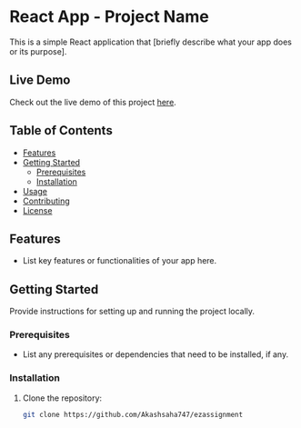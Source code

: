 # React App - Project Name

This is a simple React application that [briefly describe what your app does or its purpose].

## Live Demo

Check out the live demo of this project [here](https://ezassignment.vercel.app/).

## Table of Contents

- [Features](#features)
- [Getting Started](#getting-started)
  - [Prerequisites](#prerequisites)
  - [Installation](#installation)
- [Usage](#usage)
- [Contributing](#contributing)
- [License](#license)

## Features

- List key features or functionalities of your app here.

## Getting Started

Provide instructions for setting up and running the project locally.

### Prerequisites

- List any prerequisites or dependencies that need to be installed, if any.

### Installation

1. Clone the repository:

   ```sh
   git clone https://github.com/Akashsaha747/ezassignment